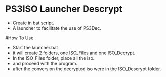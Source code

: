 # PS3ISO Launcher Descrypt
- Create in bat script.
- A launcher to facilitate the use of PS3Dec.

#How To Use

- Start the launcher.bat
- it will create 2 folders, one ISO_Files and one ISO_Decrypt.
- In the ISO_Files folder, place all the iso.
- and proceed with the program.
- after the conversion the decrypted iso were in the ISO_Descrypt folder.
